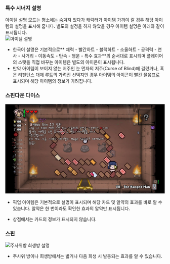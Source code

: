### 특수 시너지 설명

아이템 설명 모드는 평소에는 숨겨져 있다가 캐릭터가 아이템 가까이 갈 경우 해당 아이템의 설명을 표시해 줍니다. 별도의 설정을 하지 않았을 경우 아이템 설명은 아래와 같이 표시됩니다.  
![아이템 설명](../img/advanced_1.jpg)  

- 한국어 설명은 기본적으로** 체력 - 빨간하트 - 블랙하트 - 소울하트 - 공격력 - 연사 - 사거리 - 이동속도 - 탄속 - 행운 - 특수 효과**의 순서대로 표시되며 플레이어의 스탯을 직접 바꾸는 아이템은 별도의 아이콘이 표시됩니다.
- 만약 아이템이 보이지 않는 저주인 눈 먼자의 저주(Curse of Blind)에 걸렸거나, 혹은 리펜턴스 대체 루트의 가려진 선택지인 경우 아이템의 아이콘이 빨간 물음표로 표시되며 해당 아이템의 정보가 가려집니다.

### 스핀다운 다이스

![픽업 아이템 설명](../img/basic_2.jpg)  

- 픽업 아이템은 기본적으로 설명이 표시되며 해당 카드 및 알약의 효과를 바로 알 수 있습니다. 알약은 한 번이라도 확인한 효과의 알약만 표시됩니다.

- 상점에서는 카드의 정보가 표시되지 않습니다.

### 스핀

![주사위방 희생방 설명](../img/basic_3.jpg)  

- 주사위 방이나 희생방에서는 밟거나 다음 희생 시 발동되는 효과를 알 수 있습니다.